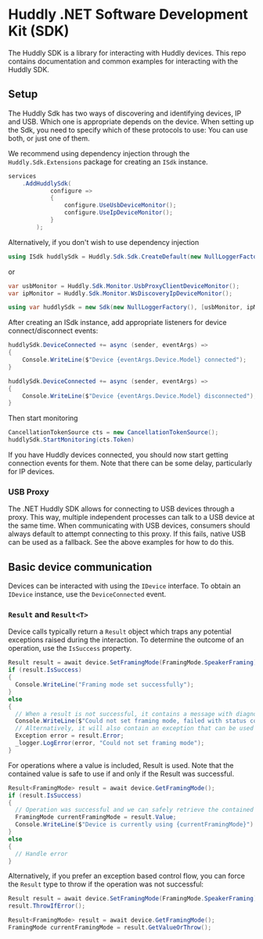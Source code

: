 # Huddly .NET Software Development Kit (SDK)

The Huddly SDK is a library for interacting with Huddly devices. This repo contains documentation and common examples for interacting with the Huddly SDK.

## Setup

The Huddly Sdk has two ways of discovering and identifying devices, IP and USB. Which one is appropriate depends on the device. When setting up the Sdk, you need to specify which of these protocols to use: You can use both, or just one of them.

We recommend using dependency injection through the `Huddly.Sdk.Extensions` package for creating an `ISdk` instance.

```csharp
services
    .AddHuddlySdk(
            configure =>
            {
                configure.UseUsbDeviceMonitor();
                configure.UseIpDeviceMonitor();
            }
        );
```

Alternatively, if you don't wish to use dependency injection

```csharp
using ISdk huddlySdk = Huddly.Sdk.Sdk.CreateDefault(new NullLoggerFactory());
```

or

```csharp
var usbMonitor = Huddly.Sdk.Monitor.UsbProxyClientDeviceMonitor();
var ipMonitor = Huddly.Sdk.Monitor.WsDiscoveryIpDeviceMonitor();

using var huddlySdk = new Sdk(new NullLoggerFactory(), [usbMonitor, ipMonitor]);
```

After creating an ISdk instance, add appropriate listeners for device connect/disconnect events:

```csharp
huddlySdk.DeviceConnected += async (sender, eventArgs) =>
{
    Console.WriteLine($"Device {eventArgs.Device.Model} connected");
}

huddlySdk.DeviceConnected += async (sender, eventArgs) =>
{
    Console.WriteLine($"Device {eventArgs.Device.Model} disconnected");
}
```

Then start monitoring

```csharp
CancellationTokenSource cts = new CancellationTokenSource();
huddlySdk.StartMonitoring(cts.Token)
```

If you have Huddly devices connected, you should now start getting connection events for them. Note that there can be some delay, particularly for IP devices.

### USB Proxy

The .NET Huddly SDK allows for connecting to USB devices through a proxy. This way, multiple independent processes can talk to a USB device at the same time. When communicating with USB devices, consumers should always default to attempt connecting to this proxy. If this fails, native USB can be used as a fallback. See the above examples for how to do this.

## Basic device communication

Devices can be interacted with using the `IDevice` interface. To obtain an `IDevice` instance, use the `DeviceConnected` event.

### `Result` and `Result<T>`

Device calls typically return a `Result` object which traps any potential exceptions raised during the interaction. To determine the outcome of an operation, use the `IsSuccess` property.

```csharp
Result result = await device.SetFramingMode(FramingMode.SpeakerFraming);
if (result.IsSuccess)
{
  Console.WriteLine("Framing mode set successfully");
}
else
{
  // When a result is not successful, it contains a message with diagnostic information
  Console.WriteLine($"Could not set framing mode, failed with status code {result.StatusCode} and message {result.Message}");
  // Alternatively, it will also contain an exception that can be used for the same purpose, or to be rethrown.
  Exception error = result.Error;
  _logger.LogError(error, "Could not set framing mode");
}
```

For operations where a value is included, Result<T> is used. Note that the contained value is safe to use if and only if the Result<T> was successful.

```csharp
Result<FramingMode> result = await device.GetFramingMode();
if (result.IsSuccess)
{
  // Operation was successful and we can safely retrieve the contained value
  FramingMode currentFramingMode = result.Value;
  Console.WriteLine($"Device is currently using {currentFramingMode}")
}
else
{
  // Handle error
}
```

Alternatively, if you prefer an exception based control flow, you can force the `Result` type to throw if the operation was not successful:

```csharp
Result result = await device.SetFramingMode(FramingMode.SpeakerFraming);
result.ThrowIfError();
```

```csharp
Result<FramingMode> result = await device.GetFramingMode();
FramingMode currentFramingMode = result.GetValueOrThrow();
```
